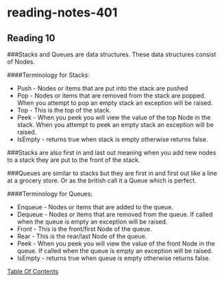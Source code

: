 # reading-notes-401


## Reading 10

###Stacks and Queues are data structures. These data structures consist of Nodes. 

####Terminology for Stacks:

* Push - Nodes or items that are put into the stack are pushed
* Pop - Nodes or items that are removed from the stack are popped. When you attempt to pop an empty stack an exception will be raised.
* Top - This is the top of the stack.
* Peek - When you peek you will view the value of the top Node in the stack. When you attempt to peek an empty stack an exception will be raised.
* IsEmpty - returns true when stack is empty otherwise returns false.

###Stacks are also first in and last out meaning when you add new nodes to a stack they are put to the front of the stack. 

###Queues are similar to stacks but they are first in and first out like a line at a grocery store. Or as the british call it a Queue which is perfect.

####Terminology for Queues: 

* Enqueue - Nodes or items that are added to the queue.
* Dequeue - Nodes or items that are removed from the queue. If called when the queue is empty an exception will be raised.
* Front - This is the front/first Node of the queue.
* Rear - This is the rear/last Node of the queue.
* Peek - When you peek you will view the value of the front Node in the queue. If called when the queue is empty an exception will be raised.
* IsEmpty - returns true when queue is empty otherwise returns false.

[Table Of Contents](README.md)